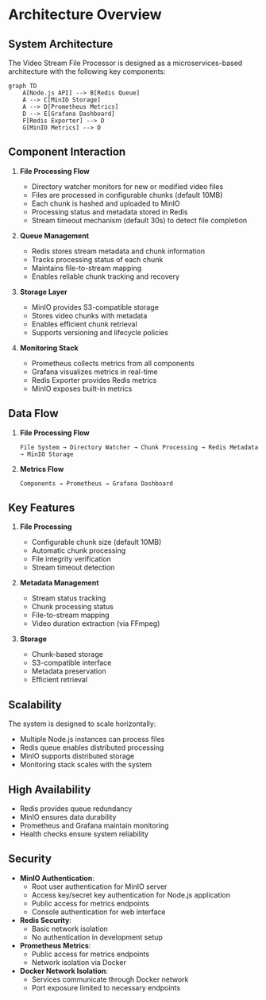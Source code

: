 # Architecture Overview

## System Architecture

The Video Stream File Processor is designed as a microservices-based architecture with the following key components:

```mermaid
graph TD
    A[Node.js API] --> B[Redis Queue]
    A --> C[MinIO Storage]
    A --> D[Prometheus Metrics]
    D --> E[Grafana Dashboard]
    F[Redis Exporter] --> D
    G[MinIO Metrics] --> D
```

## Component Interaction

1. **File Processing Flow**
   - Directory watcher monitors for new or modified video files
   - Files are processed in configurable chunks (default 10MB)
   - Each chunk is hashed and uploaded to MinIO
   - Processing status and metadata stored in Redis
   - Stream timeout mechanism (default 30s) to detect file completion

2. **Queue Management**
   - Redis stores stream metadata and chunk information
   - Tracks processing status of each chunk
   - Maintains file-to-stream mapping
   - Enables reliable chunk tracking and recovery

3. **Storage Layer**
   - MinIO provides S3-compatible storage
   - Stores video chunks with metadata
   - Enables efficient chunk retrieval
   - Supports versioning and lifecycle policies

4. **Monitoring Stack**
   - Prometheus collects metrics from all components
   - Grafana visualizes metrics in real-time
   - Redis Exporter provides Redis metrics
   - MinIO exposes built-in metrics

## Data Flow

1. **File Processing Flow**
   ```
   File System → Directory Watcher → Chunk Processing → Redis Metadata → MinIO Storage
   ```

2. **Metrics Flow**
   ```
   Components → Prometheus → Grafana Dashboard
   ```

## Key Features

1. **File Processing**
   - Configurable chunk size (default 10MB)
   - Automatic chunk processing
   - File integrity verification
   - Stream timeout detection

2. **Metadata Management**
   - Stream status tracking
   - Chunk processing status
   - File-to-stream mapping
   - Video duration extraction (via FFmpeg)

3. **Storage**
   - Chunk-based storage
   - S3-compatible interface
   - Metadata preservation
   - Efficient retrieval

## Scalability

The system is designed to scale horizontally:
- Multiple Node.js instances can process files
- Redis queue enables distributed processing
- MinIO supports distributed storage
- Monitoring stack scales with the system

## High Availability

- Redis provides queue redundancy
- MinIO ensures data durability
- Prometheus and Grafana maintain monitoring
- Health checks ensure system reliability

## Security

- **MinIO Authentication**:
  - Root user authentication for MinIO server
  - Access key/secret key authentication for Node.js application
  - Public access for metrics endpoints
  - Console authentication for web interface
- **Redis Security**:
  - Basic network isolation
  - No authentication in development setup
- **Prometheus Metrics**:
  - Public access for metrics endpoints
  - Network isolation via Docker
- **Docker Network Isolation**:
  - Services communicate through Docker network
  - Port exposure limited to necessary endpoints 